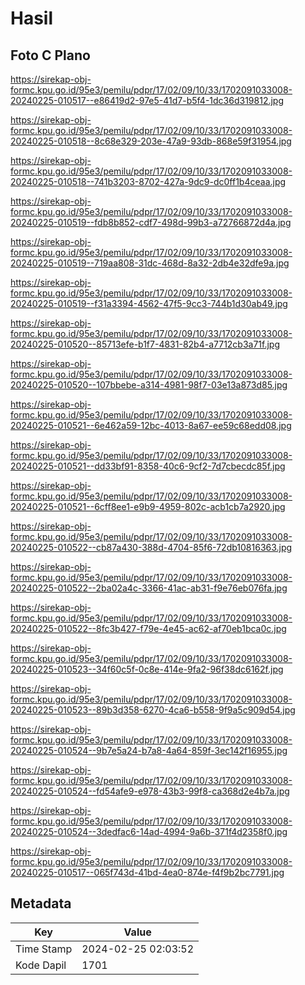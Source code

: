 # Hasil

## Foto C Plano

https://sirekap-obj-formc.kpu.go.id/95e3/pemilu/pdpr/17/02/09/10/33/1702091033008-20240225-010517--e86419d2-97e5-41d7-b5f4-1dc36d319812.jpg

https://sirekap-obj-formc.kpu.go.id/95e3/pemilu/pdpr/17/02/09/10/33/1702091033008-20240225-010518--8c68e329-203e-47a9-93db-868e59f31954.jpg

https://sirekap-obj-formc.kpu.go.id/95e3/pemilu/pdpr/17/02/09/10/33/1702091033008-20240225-010518--741b3203-8702-427a-9dc9-dc0ff1b4ceaa.jpg

https://sirekap-obj-formc.kpu.go.id/95e3/pemilu/pdpr/17/02/09/10/33/1702091033008-20240225-010519--fdb8b852-cdf7-498d-99b3-a72766872d4a.jpg

https://sirekap-obj-formc.kpu.go.id/95e3/pemilu/pdpr/17/02/09/10/33/1702091033008-20240225-010519--719aa808-31dc-468d-8a32-2db4e32dfe9a.jpg

https://sirekap-obj-formc.kpu.go.id/95e3/pemilu/pdpr/17/02/09/10/33/1702091033008-20240225-010519--f31a3394-4562-47f5-9cc3-744b1d30ab49.jpg

https://sirekap-obj-formc.kpu.go.id/95e3/pemilu/pdpr/17/02/09/10/33/1702091033008-20240225-010520--85713efe-b1f7-4831-82b4-a7712cb3a71f.jpg

https://sirekap-obj-formc.kpu.go.id/95e3/pemilu/pdpr/17/02/09/10/33/1702091033008-20240225-010520--107bbebe-a314-4981-98f7-03e13a873d85.jpg

https://sirekap-obj-formc.kpu.go.id/95e3/pemilu/pdpr/17/02/09/10/33/1702091033008-20240225-010521--6e462a59-12bc-4013-8a67-ee59c68edd08.jpg

https://sirekap-obj-formc.kpu.go.id/95e3/pemilu/pdpr/17/02/09/10/33/1702091033008-20240225-010521--dd33bf91-8358-40c6-9cf2-7d7cbecdc85f.jpg

https://sirekap-obj-formc.kpu.go.id/95e3/pemilu/pdpr/17/02/09/10/33/1702091033008-20240225-010521--6cff8ee1-e9b9-4959-802c-acb1cb7a2920.jpg

https://sirekap-obj-formc.kpu.go.id/95e3/pemilu/pdpr/17/02/09/10/33/1702091033008-20240225-010522--cb87a430-388d-4704-85f6-72db10816363.jpg

https://sirekap-obj-formc.kpu.go.id/95e3/pemilu/pdpr/17/02/09/10/33/1702091033008-20240225-010522--2ba02a4c-3366-41ac-ab31-f9e76eb076fa.jpg

https://sirekap-obj-formc.kpu.go.id/95e3/pemilu/pdpr/17/02/09/10/33/1702091033008-20240225-010522--8fc3b427-f79e-4e45-ac62-af70eb1bca0c.jpg

https://sirekap-obj-formc.kpu.go.id/95e3/pemilu/pdpr/17/02/09/10/33/1702091033008-20240225-010523--34f60c5f-0c8e-414e-9fa2-96f38dc6162f.jpg

https://sirekap-obj-formc.kpu.go.id/95e3/pemilu/pdpr/17/02/09/10/33/1702091033008-20240225-010523--89b3d358-6270-4ca6-b558-9f9a5c909d54.jpg

https://sirekap-obj-formc.kpu.go.id/95e3/pemilu/pdpr/17/02/09/10/33/1702091033008-20240225-010524--9b7e5a24-b7a8-4a64-859f-3ec142f16955.jpg

https://sirekap-obj-formc.kpu.go.id/95e3/pemilu/pdpr/17/02/09/10/33/1702091033008-20240225-010524--fd54afe9-e978-43b3-99f8-ca368d2e4b7a.jpg

https://sirekap-obj-formc.kpu.go.id/95e3/pemilu/pdpr/17/02/09/10/33/1702091033008-20240225-010524--3dedfac6-14ad-4994-9a6b-371f4d2358f0.jpg

https://sirekap-obj-formc.kpu.go.id/95e3/pemilu/pdpr/17/02/09/10/33/1702091033008-20240225-010517--065f743d-41bd-4ea0-874e-f4f9b2bc7791.jpg


## Metadata

| Key        | Value               |
| ---------- | ------------------- |
| Time Stamp | 2024-02-25 02:03:52 |
| Kode Dapil | 1701                |



